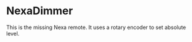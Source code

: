NexaDimmer
==========

This is the missing Nexa remote. It uses a rotary encoder to set absolute level.
